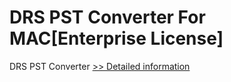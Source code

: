 # DRS PST Converter For MAC[Enterprise License]
DRS PST Converter
[>> Detailed information](https://secure.shareit.com/shareit/product.html?productid=301004875&affiliateid=200057808)